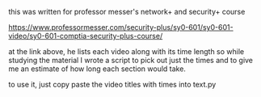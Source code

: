 this was written for professor messer's network+ and security+ course

https://www.professormesser.com/security-plus/sy0-601/sy0-601-video/sy0-601-comptia-security-plus-course/

at the link above, he lists each video along with its time length so while studying the material I wrote a script to 
pick out just the times and to give me an estimate of how long each section would take.

to use it, just copy paste the video titles with times into text.py
